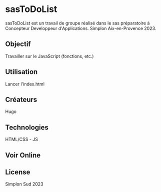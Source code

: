 # sasToDoList
sasToDoList est un travail de groupe réalisé dans le sas préparatoire à Concepteur Developpeur d'Applications. Simplon Aix-en-Provence 2023.

## Objectif
Travailler sur le JavaScript (fonctions, etc.)

## Utilisation
Lancer l'index.html

## Créateurs
Hugo

## Technologies
HTML/CSS - JS 

## Voir Online


## License
Simplon Sud 2023
